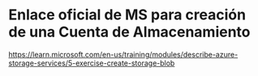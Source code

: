 # Enlace oficial de MS para creación de una Cuenta de Almacenamiento
<https://learn.microsoft.com/en-us/training/modules/describe-azure-storage-services/5-exercise-create-storage-blob>